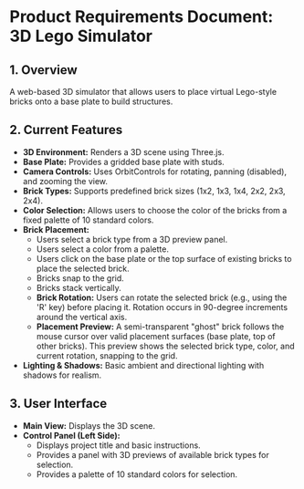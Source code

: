 # Product Requirements Document: 3D Lego Simulator

## 1. Overview

A web-based 3D simulator that allows users to place virtual Lego-style bricks onto a base plate to build structures.

## 2. Current Features

*   **3D Environment:** Renders a 3D scene using Three.js.
*   **Base Plate:** Provides a gridded base plate with studs.
*   **Camera Controls:** Uses OrbitControls for rotating, panning (disabled), and zooming the view.
*   **Brick Types:** Supports predefined brick sizes (1x2, 1x3, 1x4, 2x2, 2x3, 2x4).
*   **Color Selection:** Allows users to choose the color of the bricks from a fixed palette of 10 standard colors.
*   **Brick Placement:**
    *   Users select a brick type from a 3D preview panel.
    *   Users select a color from a palette.
    *   Users click on the base plate or the top surface of existing bricks to place the selected brick.
    *   Bricks snap to the grid.
    *   Bricks stack vertically.
    *   **Brick Rotation:** Users can rotate the selected brick (e.g., using the 'R' key) before placing it. Rotation occurs in 90-degree increments around the vertical axis.
    *   **Placement Preview:** A semi-transparent "ghost" brick follows the mouse cursor over valid placement surfaces (base plate, top of other bricks). This preview shows the selected brick type, color, and current rotation, snapping to the grid.
*   **Lighting & Shadows:** Basic ambient and directional lighting with shadows for realism.

## 3. User Interface

*   **Main View:** Displays the 3D scene.
*   **Control Panel (Left Side):**
    *   Displays project title and basic instructions.
    *   Provides a panel with 3D previews of available brick types for selection.
    *   Provides a palette of 10 standard colors for selection.
